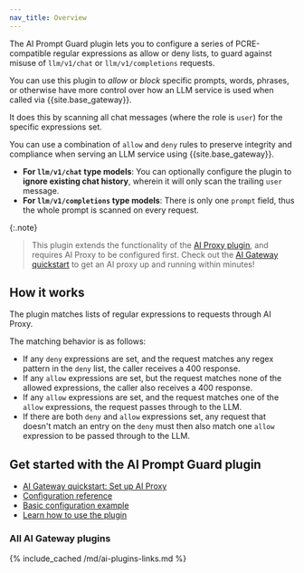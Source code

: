 ```yaml
---
nav_title: Overview
---
```


The AI Prompt Guard plugin lets you to configure a series of PCRE-compatible regular expressions as allow or deny lists,
to guard against misuse of `llm/v1/chat` or `llm/v1/completions` requests.

You can use this plugin to _allow_ or _block_ specific prompts, words, phrases, or otherwise have more control over how an LLM service is
used when called via {{site.base_gateway}}.

It does this by scanning all chat messages (where the role is `user`) for the specific expressions set.

You can use a combination of `allow` and `deny` rules to preserve integrity and compliance when serving an LLM service using {{site.base_gateway}}.

* **For `llm/v1/chat` type models**: You can optionally configure the plugin to **ignore existing chat history**, wherein it will only scan the trailing `user` message.
* **For `llm/v1/completions` type models**: There is only one `prompt` field, thus the whole prompt is scanned on every request.

{:.note}
> This plugin extends the functionality of the [AI Proxy plugin](/hub/kong-inc/ai-proxy/), and requires AI Proxy to be configured first. 
Check out the [AI Gateway quickstart](/gateway/latest/get-started/ai-gateway/) to get an AI proxy up and running within minutes!

## How it works

The plugin matches lists of regular expressions to requests through AI Proxy.

The matching behavior is as follows:
* If any `deny` expressions are set, and the request matches any regex pattern in the `deny` list, the caller receives a 400 response.
* If any `allow` expressions are set, but the request matches none of the allowed expressions, the caller also receives a 400 response.
* If any `allow` expressions are set, and the request matches one of the `allow` expressions, the request passes through to the LLM.
* If there are both `deny` and `allow` expressions set, any request that doesn't match an entry on the `deny` must then also match one `allow` expression to be passed through to the LLM.

## Get started with the AI Prompt Guard plugin

* [AI Gateway quickstart: Set up AI Proxy](/gateway/latest/get-started/ai-gateway/)
* [Configuration reference](/hub/kong-inc/ai-prompt-guard/configuration/)
* [Basic configuration example](/hub/kong-inc/ai-prompt-guard/how-to/basic-example/)
* [Learn how to use the plugin](/hub/kong-inc/ai-prompt-guard/how-to/)

### All AI Gateway plugins

{% include_cached /md/ai-plugins-links.md %}
